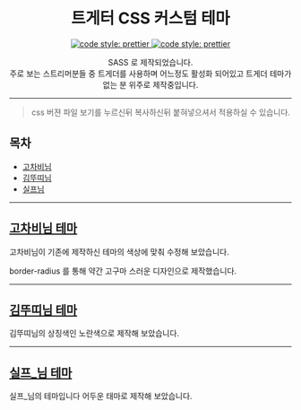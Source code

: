 <p align="center">
<h1 align="center">트게터 CSS 커스텀 테마</h1>
<p align="center">
 <a href="https://github.com/prettier/prettier">
    <img alt="code style: prettier" src="https://img.shields.io/badge/code_style-prettier-ff69b4.svg?style=for-the-badge">
  </a>
 <a href="https://opensource.org/licenses/MIT)">
    <img alt="code style: prettier" src="https://img.shields.io/github/license/mashape/apistatus.svg?style=for-the-badge">
  </a>
</p>
</a>
<p align="center">
SASS 로 제작되었습니다.<br>
주로 보는 스트리머분들 중 트게더를 사용하며 어느정도 활성화 되어있고 트게더 테마가 없는 분 위주로 제작중입니다.
</a>

---

> css 버젼 파일 보기를 누르신뒤 복사하신뒤 붙혀넣으셔서 적용하실 수 있습니다.

## 목차

- [고차비님](#고차비님-테마)
- [김뚜띠님](#김뚜띠님-테마)
- [실프님](#실프_님-테마)

---

## [고차비님 테마](./theme/kumikomii/README.md)

고차비님이 기존에 제작하신 테마의 색상에 맞춰 수정해 보았습니다.

border-radius 를 통해 약간 고구마 스러운 디자인으로 제작했습니다.

---

## [김뚜띠님 테마](./theme/kimdduddi/README.md)

김뚜띠님의 상징색인 노란색으로 제작해 보았습니다.

---

## [실프\_님 테마](./theme/silphtv/README.md)

실프\_님의 테마입니다 어두운 태마로 제작해 보았습니다.
